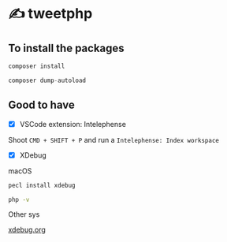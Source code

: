 # ✍️ tweetphp

## To install the packages

  ```php 
  composer install
  ```

  ```php
  composer dump-autoload
  ```

## Good to have

- [x] VSCode extension: Intelephense

Shoot ```CMD + SHIFT + P``` and run a ```Intelephense: Index workspace```

- [x] XDebug

macOS

```bash
pecl install xdebug
```

```bash
php -v
```

Other sys

[xdebug.org](https://xdebug.org/docs/install)